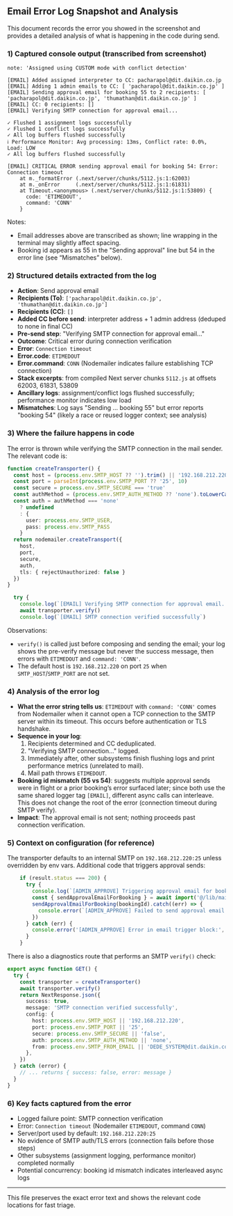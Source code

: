 ## Email Error Log Snapshot and Analysis

This document records the error you showed in the screenshot and provides a detailed analysis of what is happening in the code during send.

### 1) Captured console output (transcribed from screenshot)

```text
note: 'Assigned using CUSTOM mode with conflict detection'

[EMAIL] Added assigned interpreter to CC: pacharapol@dit.daikin.co.jp
[EMAIL] Adding 1 admin emails to CC: [ 'pacharapol@dit.daikin.co.jp' ]
[EMAIL] Sending approval email for booking 55 to 2 recipients: [ 'pacharapol@dit.daikin.co.jp', 'thumathan@dit.daikin.co.jp' ]
[EMAIL] CC: 0 recipients: []
[EMAIL] Verifying SMTP connection for approval email...

✓ Flushed 1 assignment logs successfully
✓ Flushed 1 conflict logs successfully
✓ All log buffers flushed successfully
ℹ Performance Monitor: Avg processing: 13ms, Conflict rate: 0.0%, Load: LOW
✓ All log buffers flushed successfully

[EMAIL] CRITICAL ERROR sending approval email for booking 54: Error: Connection timeout
    at m._formatError (.next/server/chunks/5112.js:1:62003)
    at m._onError     (.next/server/chunks/5112.js:1:61831)
    at Timeout.<anonymous> (.next/server/chunks/5112.js:1:53809) {
      code: 'ETIMEDOUT',
      command: 'CONN'
    }
```

Notes:
- Email addresses above are transcribed as shown; line wrapping in the terminal may slightly affect spacing.
- Booking id appears as 55 in the "Sending approval" line but 54 in the error line (see “Mismatches” below).

### 2) Structured details extracted from the log

- **Action**: Send approval email
- **Recipients (To)**: `['pacharapol@dit.daikin.co.jp', 'thumathan@dit.daikin.co.jp']`
- **Recipients (CC)**: `[]`
- **Added CC before send**: interpreter address + 1 admin address (deduped to none in final CC)
- **Pre-send step**: "Verifying SMTP connection for approval email..."
- **Outcome**: Critical error during connection verification
- **Error**: `Connection timeout`
- **Error.code**: `ETIMEDOUT`
- **Error.command**: `CONN` (Nodemailer indicates failure establishing TCP connection)
- **Stack excerpts**: from compiled Next server chunks `5112.js` at offsets 62003, 61831, 53809
- **Ancillary logs**: assignment/conflict logs flushed successfully; performance monitor indicates low load
- **Mismatches**: Log says "Sending ... booking 55" but error reports "booking 54" (likely a race or reused logger context; see analysis)

### 3) Where the failure happens in code

The error is thrown while verifying the SMTP connection in the mail sender. The relevant code is:

```8:25:lib/mail/sender.ts
function createTransporter() {
  const host = (process.env.SMTP_HOST ?? '').trim() || '192.168.212.220'
  const port = parseInt(process.env.SMTP_PORT ?? '25', 10)
  const secure = process.env.SMTP_SECURE === 'true'
  const authMethod = (process.env.SMTP_AUTH_METHOD ?? 'none').toLowerCase()
  const auth = authMethod === 'none'
    ? undefined
    : {
      user: process.env.SMTP_USER,
      pass: process.env.SMTP_PASS
    }
  return nodemailer.createTransport({
    host,
    port,
    secure,
    auth,
    tls: { rejectUnauthorized: false }
  })
}
```

```199:204:lib/mail/sender.ts
  try {
    console.log(`[EMAIL] Verifying SMTP connection for approval email...`)
    await transporter.verify()
    console.log(`[EMAIL] SMTP connection verified successfully`)
```

Observations:
- `verify()` is called just before composing and sending the email; your log shows the pre-verify message but never the success message, then errors with `ETIMEDOUT` and `command: 'CONN'`.
- The default host is `192.168.212.220` on port `25` when `SMTP_HOST`/`SMTP_PORT` are not set.

### 4) Analysis of the error log

- **What the error string tells us**: `ETIMEDOUT` with `command: 'CONN'` comes from Nodemailer when it cannot open a TCP connection to the SMTP server within its timeout. This occurs before authentication or TLS handshake.
- **Sequence in your log**:
  1) Recipients determined and CC deduplicated.
  2) "Verifying SMTP connection..." logged.
  3) Immediately after, other subsystems finish flushing logs and print performance metrics (unrelated to mail).
  4) Mail path throws `ETIMEDOUT`.
- **Booking id mismatch (55 vs 54)**: suggests multiple approval sends were in flight or a prior booking’s error surfaced later; since both use the same shared logger tag `[EMAIL]`, different async calls can interleave. This does not change the root of the error (connection timeout during SMTP verify).
- **Impact**: The approval email is not sent; nothing proceeds past connection verification.

### 5) Context on configuration (for reference)

The transporter defaults to an internal SMTP on `192.168.212.220:25` unless overridden by env vars. Additional code that triggers approval sends:

```184:194:app/api/admin/bookings/[id]/approve/route.ts
    if (result.status === 200) {
      try {
        console.log(`[ADMIN_APPROVE] Triggering approval email for booking ${bookingId}`)
        const { sendApprovalEmailForBooking } = await import('@/lib/mail/sender')
        sendApprovalEmailForBooking(bookingId).catch((err) => {
          console.error(`[ADMIN_APPROVE] Failed to send approval email for booking ${bookingId}:`, err)
        })
      } catch (err) {
        console.error('[ADMIN_APPROVE] Error in email trigger block:', err)
      }
    }
```

There is also a diagnostics route that performs an SMTP `verify()` check:

```375:389:app/api/mail/send-mail/route.ts
export async function GET() {
  try {
    const transporter = createTransporter()
    await transporter.verify()
    return NextResponse.json({
      success: true,
      message: 'SMTP connection verified successfully',
      config: {
        host: process.env.SMTP_HOST || '192.168.212.220',
        port: process.env.SMTP_PORT || '25',
        secure: process.env.SMTP_SECURE || 'false',
        auth: process.env.SMTP_AUTH_METHOD || 'none',
        from: process.env.SMTP_FROM_EMAIL || 'DEDE_SYSTEM@dit.daikin.co.jp',
      },
    })
  } catch (error) {
    // ... returns { success: false, error: message }
  }
}
```

### 6) Key facts captured from the error

- Logged failure point: SMTP connection verification
- Error: `Connection timeout` (Nodemailer `ETIMEDOUT`, command `CONN`)
- Server/port used by default: `192.168.212.220:25`
- No evidence of SMTP auth/TLS errors (connection fails before those steps)
- Other subsystems (assignment logging, performance monitor) completed normally
- Potential concurrency: booking id mismatch indicates interleaved async logs

---

This file preserves the exact error text and shows the relevant code locations for fast triage.



